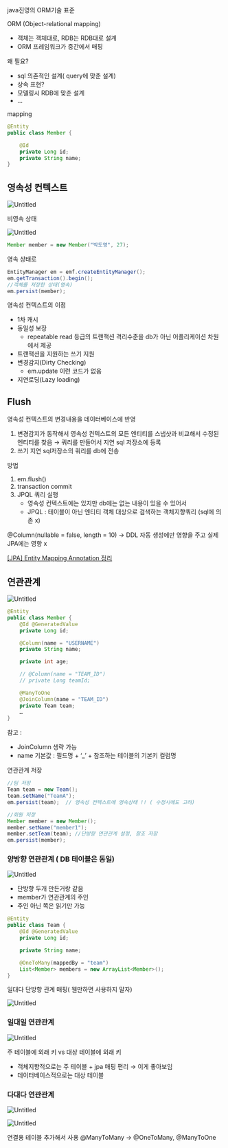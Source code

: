 java진영의 ORM기술 표준

ORM (Object-relational mapping)

- 객체는 객체대로, RDB는 RDB대로 설계
- ORM 프레임워크가 중간에서 매핑

왜 필요? 

- sql 의존적인 설계( query에 맞춘 설계)
- 상속 표현?
- 모델링시 RDB에 맞춘 설계
- ...

mapping 

```java
@Entity
public class Member {

	@Id
	private Long id;
	private String name;
}
```

## 영속성 컨텍스트

![Untitled](https://s3-us-west-2.amazonaws.com/secure.notion-static.com/e21190a8-2402-4a6c-bde3-4345d6b13d2f/Untitled.png)

비영속 상태

![Untitled](https://s3-us-west-2.amazonaws.com/secure.notion-static.com/6729baa3-6fd3-47da-8201-3a244f69d5d4/Untitled.png)

```java
Member member = new Member("박도영", 27);
```

영속 상태로

```java
EntityManager em = emf.createEntityManager();
em.getTransaction().begin();
//객체를 저장한 상태(영속)
em.persist(member);
```

영속성 컨텍스트의 이점

- 1차 캐시
- 동일성 보장
    - repeatable read 등급의 트랜잭션 격리수준을 db가 아닌 어플리케이션 차원에서 제공
- 트랜잭션을 지원하는 쓰기 지원
- 변경감지(Dirty Checking)
    - em.update  이런 코드가 없음
- 지연로딩(Lazy loading)

## Flush

영속성 컨텍스트의 변경내용을 데이터베이스에 반영

1. 변경감지가 동작해서 영속성 컨텍스트의 모든 엔티티를 스냅샷과 비교해서 수정된 엔티티를 찾음 → 쿼리를 만들어서 지연 sql 저장소에 등록
2. 쓰기 지연 sql저장소의 쿼리를 db에 전송

방법

1. em.flush()
2. transaction commit
3. JPQL 쿼리 실행
    - 영속성 컨텍스트에는 있지만 db에는 없는 내용이 있을 수 있어서
    - JPQL : 테이블이 아닌 엔티티 객체 대상으로 검색하는 객체지향쿼리 (sql에 의존 x)

@Column(nullable = false, length = 10) → DDL 자동 생성에만 영향을 주고 실제 JPA에는 영향 x

[[JPA] Entity Mapping Annotation 정리](https://velog.io/@cham/JPA-Entity-Mapping-Annotation-%EC%A0%95%EB%A6%AC)

## 연관관계

![Untitled](https://s3-us-west-2.amazonaws.com/secure.notion-static.com/be515225-e3bd-44ea-80cb-a9ac520fd2d9/Untitled.png)

```java
@Entity
public class Member {
	@Id @GeneratedValue
	private Long id;

	@Column(name = "USERNAME")
	private String name;

	private int age;

	// @Column(name = "TEAM_ID")
	// private Long teamId;

	@ManyToOne
	@JoinColumn(name = "TEAM_ID")
	private Team team;
	…
}
```

참고 : 

- JoinColumn 생략 가능
- name 기본값 : 필드명 + ‘_’ + 참조하는 테이블의 기본키 컬럼명

연관관계 저장

```java
//팀 저장
Team team = new Team();
team.setName("TeamA");
em.persist(team);  // 영속성 컨텍스트에 영속상태 !! ( 수정시에도 고려)

//회원 저장
Member member = new Member();
member.setName("member1");
member.setTeam(team); //단방향 연관관계 설정, 참조 저장
em.persist(member);
```

### 양방향 연관관계 ( DB 테이블은 동일)

![Untitled](https://s3-us-west-2.amazonaws.com/secure.notion-static.com/becbe460-631b-4171-b1ff-aab5bd44a234/Untitled.png)

- 단방향 두개 만든거랑 같음
- member가 연관관계의 주인
- 주인 아닌 쪽은 읽기만 가능

```java
@Entity
public class Team {
	@Id @GeneratedValue
	private Long id;

	private String name;

	@OneToMany(mappedBy = "team")
	List<Member> members = new ArrayList<Member>();
}
```

일대다 단방향 관계 매핑( 웬만하면 사용하지 말자)

![Untitled](https://s3-us-west-2.amazonaws.com/secure.notion-static.com/7e31c13e-69a9-4ae9-98b6-931bfe0b4ff9/Untitled.png)

### 일대일 연관관계

![Untitled](https://s3-us-west-2.amazonaws.com/secure.notion-static.com/1265d12e-d721-4339-82b2-9fe8bcd0c63f/Untitled.png)

주 테이블에 외래 키 vs 대상 테이블에 외래 키

- 객체지향적으로는 주 테이블 + jpa 매핑 편리 → 이게 좋아보임
- 데이터베이스적으로는 대상 테이블

### 다대다 연관관계

![Untitled](https://s3-us-west-2.amazonaws.com/secure.notion-static.com/996c9742-b7db-4afb-bc2b-cadeb837aff1/Untitled.png)

![Untitled](https://s3-us-west-2.amazonaws.com/secure.notion-static.com/79e0abd7-1185-4081-b94f-175582ff5371/Untitled.png)

연결용 테이블 추가해서 사용
@ManyToMany -> @OneToMany, @ManyToOne
